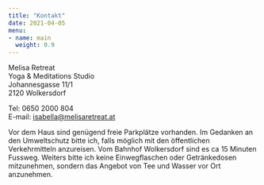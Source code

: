```yaml
---
title: "Kontakt"
date: 2021-04-05
menu:
- name: main
  weight: 0.9
---
```


Melisa Retreat  
Yoga & Meditations Studio  
Johannesgasse 11/1  
2120 Wolkersdorf

Tel: 0650 2000 804  
E-mail: isabella@melisaretreat.at  

Vor dem Haus sind genügend freie Parkplätze vorhanden. Im Gedanken an den Umweltschutz bitte ich, falls möglich mit den öffentlichen Verkehrmitteln anzureisen. Vom Bahnhof Wolkersdorf sind es ca 15 Minuten Fussweg.
Weiters bitte ich keine Einwegflaschen oder Getränkedosen mitzunehmen, sondern das Angebot von Tee und Wasser vor Ort anzunehmen.


